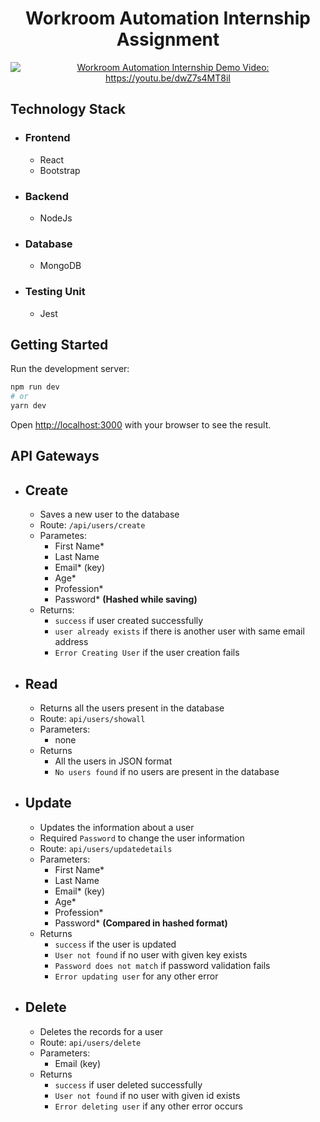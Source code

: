 <h1 align="center"> 
    Workroom Automation Internship Assignment
</h1>

<div align="center">
    <a target="_blank" href="https://www.youtube.com/watch?v=dwZ7s4MT8iI"><img src="https://img.youtube.com/vi/dwZ7s4MT8iI/0.jpg" alt="Workroom Automation Internship Demo Video: https://youtu.be/dwZ7s4MT8iI"></a>
</div>


## Technology Stack

- ### Frontend
    - React
    - Bootstrap

- ### Backend
    - NodeJs

- ### Database
    - MongoDB
  
- ### Testing Unit
    - Jest

## Getting Started

Run the development server:
```bash
npm run dev
# or
yarn dev
```

Open [http://localhost:3000](http://localhost:3000) with your browser to see the result.

## API Gateways

- ## Create
  - Saves a new user to the database
  - Route: `/api/users/create`
  - Parametes:
    - First Name*
    - Last Name
    - Email* (key)
    - Age*
    - Profession*
    - Password* **(Hashed while saving)**
  - Returns:
    - `success` if user created successfully
    - `user already exists` if there is another user with same email address 
    - `Error Creating User` if the user creation fails

- ## Read
  - Returns all the users present in the database
  - Route: `api/users/showall`
  - Parameters:
    - none
  - Returns
    - All the users in JSON format
    - `No users found` if no users are present in the database
  
- ## Update
  - Updates the information about a user
  - Required `Password` to change the user information
  - Route: `api/users/updatedetails`
  - Parameters:
    - First Name*
    - Last Name
    - Email* (key)
    - Age*
    - Profession*
    - Password* **(Compared in hashed format)**
  - Returns
    - `success` if the user is updated
    - `User not found` if no user with given key exists
    - `Password does not match` if password validation fails
    - `Error updating user` for any other error
  
- ## Delete
  - Deletes the records for a user
  - Route: `api/users/delete`
  - Parameters:
    - Email (key)
  - Returns 
    - `success` if user deleted successfully
    - `User not found` if no user with given id exists
    - `Error deleting user` if any other error occurs
